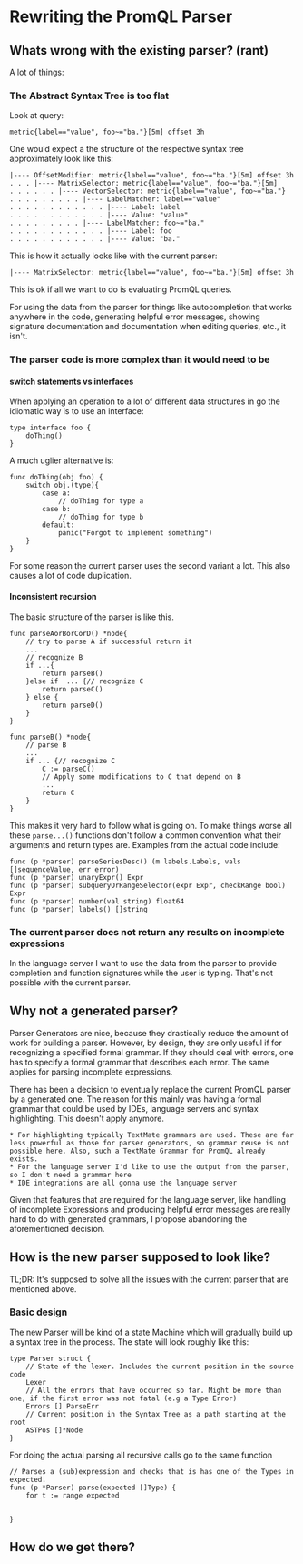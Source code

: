 # Rewriting the PromQL Parser

## Whats wrong with the existing parser? (rant)

A lot of things:

### The Abstract Syntax Tree is too flat

Look at query:

    metric{label=="value", foo~="ba."}[5m] offset 3h

One would expect a the structure of the respective syntax tree approximately look like this:

    |---- OffsetModifier: metric{label=="value", foo~="ba."}[5m] offset 3h
    . . . |---- MatrixSelector: metric{label=="value", foo~="ba."}[5m]
    . . . . . . |---- VectorSelector: metric{label=="value", foo~="ba."}
    . . . . . . . . . |---- LabelMatcher: label=="value"
    . . . . . . . . . . . . |---- Label: label
    . . . . . . . . . . . . |---- Value: "value"
    . . . . . . . . . |---- LabelMatcher: foo~="ba."
    . . . . . . . . . . . . |---- Label: foo 
    . . . . . . . . . . . . |---- Value: "ba."

This is how it actually looks like with the current parser:

    |---- MatrixSelector: metric{label=="value", foo~="ba."}[5m] offset 3h

This is ok if all we want to do is evaluating PromQL queries. 

For using the data from the parser for things like autocompletion that works anywhere in the code, generating helpful error messages, showing signature documentation and documentation when editing queries, etc., it isn't.

### The parser code is more complex than it would need to be

#### switch statements vs interfaces

When applying an operation to a lot of different data structures in go the idiomatic way is to use an interface:

    type interface foo {
        doThing()
    }

A much uglier alternative is:

    func doThing(obj foo) {
        switch obj.(type){
            case a:
                // doThing for type a
            case b:
                // doThing for type b
            default:
                panic("Forgot to implement something")
        }
    }

For some reason the current parser uses the second variant a lot. This also causes a lot of code duplication.


#### Inconsistent recursion

The basic structure of the parser is like this.

    func parseAorBorCorD() *node{
        // try to parse A if successful return it 
        ...
        // recognize B
        if ...{
            return parseB()
        }else if  ... {// recognize C
            return parseC()
        } else {
            return parseD()
        }
    }

    func parseB() *node{
        // parse B
        ...
        if ... {// recognize C
            C := parseC()
            // Apply some modifications to C that depend on B
            ...
            return C
        } 
    }

This makes it very hard to follow what is going on. To make things worse all these  `parse...()` functions don't follow a common convention what their arguments and return types are. Examples from the actual code include:

    func (p *parser) parseSeriesDesc() (m labels.Labels, vals []sequenceValue, err error)
    func (p *parser) unaryExpr() Expr
    func (p *parser) subqueryOrRangeSelector(expr Expr, checkRange bool) Expr
    func (p *parser) number(val string) float64
    func (p *parser) labels() []string

### The current parser does not return any results on incomplete expressions

In the language server I want to use the data from the parser to provide completion and function signatures while the user is typing. That's not possible with the current parser.

## Why not a generated parser?

Parser Generators are nice, because they drastically reduce the amount of work for building a parser. However, by design, they are only useful if for recognizing a specified formal grammar. 
If they should deal with errors, one has to specify a formal grammar that describes each error. The same applies for parsing incomplete expressions. 

There has been a decision to eventually replace the current PromQL parser by a generated one. The reason for this mainly was having a formal grammar that could be used by IDEs, language servers and syntax highlighting. This doesn't apply anymore.

    * For highlighting typically TextMate grammars are used. These are far less powerful as those for parser generators, so grammar reuse is not possible here. Also, such a TextMate Grammar for PromQL already exists.
    * For the language server I'd like to use the output from the parser, so I don't need a grammar here
    * IDE integrations are all gonna use the language server

Given that features that are required for the language server, like handling of incomplete Expressions and producing helpful error messages are really hard to do with generated grammars, I propose abandoning the aforementioned decision.

## How is the new parser supposed to look like?

TL;DR: It's supposed to solve all the issues with the current parser that are mentioned above.

### Basic design
The new Parser will be kind of a state Machine which will gradually build up a syntax tree in the process. The state will look roughly like this:

    type Parser struct {
        // State of the lexer. Includes the current position in the source code
        Lexer
        // All the errors that have occurred so far. Might be more than one, if the first error was not fatal (e.g a Type Error)
        Errors [] ParseErr
        // Current position in the Syntax Tree as a path starting at the root
        ASTPos []*Node
    }

For doing the actual parsing all recursive calls go to the same function

    // Parses a (sub)expression and checks that is has one of the Types in expected.  
    func (p *Parser) parse(expected []Type) {
        for t := range expected


    }

## How do we get there?